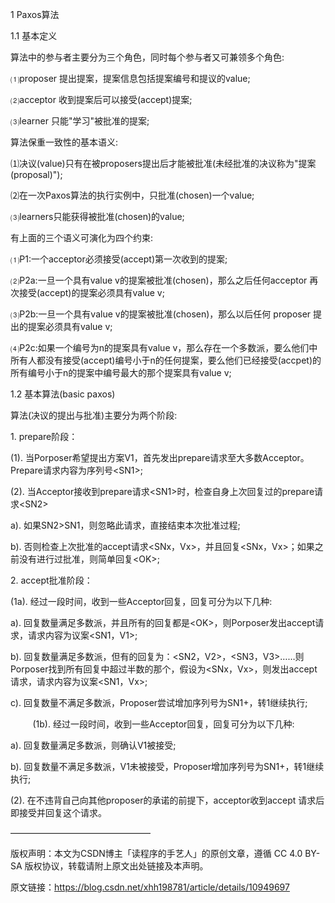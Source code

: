 1 Paxos算法

1.1 基本定义

算法中的参与者主要分为三个角色，同时每个参与者又可兼领多个角色:



⑴proposer 提出提案，提案信息包括提案编号和提议的value;



⑵acceptor 收到提案后可以接受\(accept\)提案;



⑶learner 只能"学习"被批准的提案;



算法保重一致性的基本语义:



⑴决议\(value\)只有在被proposers提出后才能被批准\(未经批准的决议称为"提案\(proposal\)"\);



⑵在一次Paxos算法的执行实例中，只批准\(chosen\)一个value;



⑶learners只能获得被批准\(chosen\)的value;



有上面的三个语义可演化为四个约束:



⑴P1:一个acceptor必须接受\(accept\)第一次收到的提案;



⑵P2a:一旦一个具有value v的提案被批准\(chosen\)，那么之后任何acceptor 再次接受\(accept\)的提案必须具有value v;



⑶P2b:一旦一个具有value v的提案被批准\(chosen\)，那么以后任何 proposer 提出的提案必须具有value v;



⑷P2c:如果一个编号为n的提案具有value v，那么存在一个多数派，要么他们中所有人都没有接受\(accept\)编号小于n的任何提案，要么他们已经接受\(accpet\)的所有编号小于n的提案中编号最大的那个提案具有value v;



1.2 基本算法\(basic paxos\)

算法\(决议的提出与批准\)主要分为两个阶段:



1. prepare阶段： 



\(1\). 当Porposer希望提出方案V1，首先发出prepare请求至大多数Acceptor。Prepare请求内容为序列号&lt;SN1&gt;;



\(2\). 当Acceptor接收到prepare请求&lt;SN1&gt;时，检查自身上次回复过的prepare请求&lt;SN2&gt;



a\). 如果SN2&gt;SN1，则忽略此请求，直接结束本次批准过程;



b\). 否则检查上次批准的accept请求&lt;SNx，Vx&gt;，并且回复&lt;SNx，Vx&gt;；如果之前没有进行过批准，则简单回复&lt;OK&gt;;



2. accept批准阶段： 



\(1a\). 经过一段时间，收到一些Acceptor回复，回复可分为以下几种:



a\). 回复数量满足多数派，并且所有的回复都是&lt;OK&gt;，则Porposer发出accept请求，请求内容为议案&lt;SN1，V1&gt;;



b\). 回复数量满足多数派，但有的回复为：&lt;SN2，V2&gt;，&lt;SN3，V3&gt;……则Porposer找到所有回复中超过半数的那个，假设为&lt;SNx，Vx&gt;，则发出accept请求，请求内容为议案&lt;SN1，Vx&gt;;



c\). 回复数量不满足多数派，Proposer尝试增加序列号为SN1+，转1继续执行;



         \(1b\). 经过一段时间，收到一些Acceptor回复，回复可分为以下几种:



a\). 回复数量满足多数派，则确认V1被接受;



b\). 回复数量不满足多数派，V1未被接受，Proposer增加序列号为SN1+，转1继续执行;



\(2\). 在不违背自己向其他proposer的承诺的前提下，acceptor收到accept 请求后即接受并回复这个请求。

————————————————

版权声明：本文为CSDN博主「读程序的手艺人」的原创文章，遵循 CC 4.0 BY-SA 版权协议，转载请附上原文出处链接及本声明。

原文链接：https://blog.csdn.net/xhh198781/article/details/10949697

